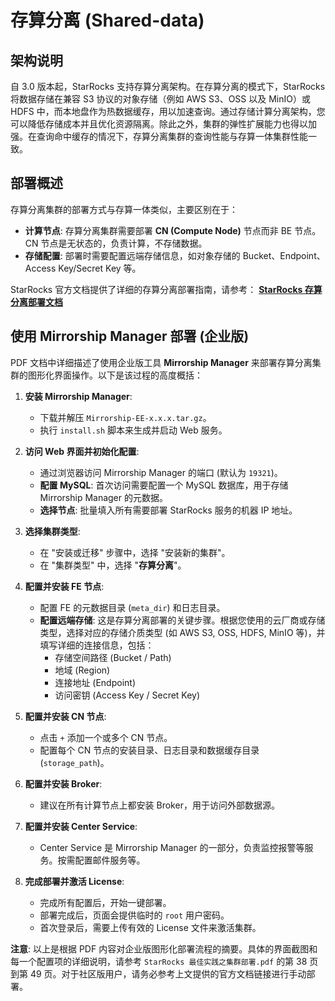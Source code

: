 # 存算分离 (Shared-data)

## 架构说明

自 3.0 版本起，StarRocks 支持存算分离架构。在存算分离的模式下，StarRocks 将数据存储在兼容 S3 协议的对象存储（例如 AWS S3、OSS 以及 MinIO）或 HDFS 中，而本地盘作为热数据缓存，用以加速查询。通过存储计算分离架构，您可以降低存储成本并且优化资源隔离。除此之外，集群的弹性扩展能力也得以加强。在查询命中缓存的情况下，存算分离集群的查询性能与存算一体集群性能一致。


## 部署概述

存算分离集群的部署方式与存算一体类似，主要区别在于：

*   **计算节点**: 存算分离集群需要部署 **CN (Compute Node)** 节点而非 BE 节点。CN 节点是无状态的，负责计算，不存储数据。
*   **存储配置**: 部署时需要配置远端存储信息，如对象存储的 Bucket、Endpoint、Access Key/Secret Key 等。

StarRocks 官方文档提供了详细的存算分离部署指南，请参考：
[**StarRocks 存算分离部署文档**](https://docs.starrocks.io/docs/deployment/shared_data/)

## 使用 Mirrorship Manager 部署 (企业版)

PDF 文档中详细描述了使用企业版工具 **Mirrorship Manager** 来部署存算分离集群的图形化界面操作。以下是该过程的高度概括：

1.  **安装 Mirrorship Manager**:
    *   下载并解压 `Mirrorship-EE-x.x.x.tar.gz`。
    *   执行 `install.sh` 脚本来生成并启动 Web 服务。

2.  **访问 Web 界面并初始化配置**:
    *   通过浏览器访问 Mirrorship Manager 的端口 (默认为 `19321`)。
    *   **配置 MySQL**: 首次访问需要配置一个 MySQL 数据库，用于存储 Mirrorship Manager 的元数据。
    *   **选择节点**: 批量填入所有需要部署 StarRocks 服务的机器 IP 地址。

3.  **选择集群类型**:
    *   在 "安装或迁移" 步骤中，选择 "安装新的集群"。
    *   在 "集群类型" 中，选择 "**存算分离**"。

4.  **配置并安装 FE 节点**:
    *   配置 FE 的元数据目录 (`meta_dir`) 和日志目录。
    *   **配置远端存储**: 这是存算分离部署的关键步骤。根据您使用的云厂商或存储类型，选择对应的存储介质类型 (如 AWS S3, OSS, HDFS, MinIO 等)，并填写详细的连接信息，包括：
        *   存储空间路径 (Bucket / Path)
        *   地域 (Region)
        *   连接地址 (Endpoint)
        *   访问密钥 (Access Key / Secret Key)

5.  **配置并安装 CN 节点**:
    *   点击 `+` 添加一个或多个 CN 节点。
    *   配置每个 CN 节点的安装目录、日志目录和数据缓存目录 (`storage_path`)。

6.  **配置并安装 Broker**:
    *   建议在所有计算节点上都安装 Broker，用于访问外部数据源。

7.  **配置并安装 Center Service**:
    *   Center Service 是 Mirrorship Manager 的一部分，负责监控报警等服务。按需配置邮件服务等。

8.  **完成部署并激活 License**:
    *   完成所有配置后，开始一键部署。
    *   部署完成后，页面会提供临时的 `root` 用户密码。
    *   首次登录后，需要上传有效的 License 文件来激活集群。

**注意**: 以上是根据 PDF 内容对企业版图形化部署流程的摘要。具体的界面截图和每一个配置项的详细说明，请参考 `StarRocks 最佳实践之集群部署.pdf` 的第 38 页到第 49 页。对于社区版用户，请务必参考上文提供的官方文档链接进行手动部署。